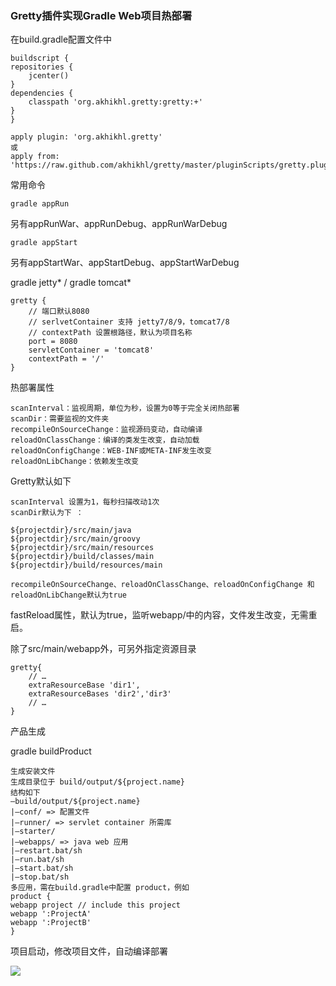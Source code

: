 ### Gretty插件实现Gradle Web项目热部署
在build.gradle配置文件中

	buildscript {
	repositories {
		jcenter()
	}
	dependencies {
		classpath 'org.akhikhl.gretty:gretty:+'
	}
	}
	
	apply plugin: 'org.akhikhl.gretty'
	或
	apply from: 'https://raw.github.com/akhikhl/gretty/master/pluginScripts/gretty.plugin'

常用命令

	gradle appRun

另有appRunWar、appRunDebug、appRunWarDebug

	gradle appStart

另有appStartWar、appStartDebug、appStartWarDebug

gradle jetty* / gradle tomcat*

	gretty {
		// 端口默认8080
		// serlvetContainer 支持 jetty7/8/9，tomcat7/8
		// contextPath 设置根路径，默认为项目名称
		port = 8080
		servletContainer = 'tomcat8'
		contextPath = '/'
	}

热部署属性

	scanInterval：监视周期，单位为秒，设置为0等于完全关闭热部署
	scanDir：需要监视的文件夹
	recompileOnSourceChange：监视源码变动，自动编译
	reloadOnClassChange：编译的类发生改变，自动加载
	reloadOnConfigChange：WEB-INF或META-INF发生改变
	reloadOnLibChange：依赖发生改变

Gretty默认如下

	scanInterval 设置为1，每秒扫描改动1次
	scanDir默认为下 ：
	
	${projectdir}/src/main/java
	${projectdir}/src/main/groovy
	${projectdir}/src/main/resources
	${projectdir}/build/classes/main
	${projectdir}/build/resources/main
	
	recompileOnSourceChange、reloadOnClassChange、reloadOnConfigChange 和 reloadOnLibChange默认为true

fastReload属性，默认为true，监听webapp/中的内容，文件发生改变，无需重启。

除了src/main/webapp外，可另外指定资源目录

	gretty{
		// …
		extraResourceBase 'dir1',
		extraResourceBases 'dir2','dir3'
		// …
	}

产品生成
	
gradle buildProduct

	生成安装文件
	生成目录位于 build/output/${project.name}
	结构如下
	–build/output/${project.name}
	|–conf/ => 配置文件
	|–runner/ => servlet container 所需库
	|–starter/
	|–webapps/ => java web 应用
	|–restart.bat/sh
	|–run.bat/sh
	|–start.bat/sh
	|–stop.bat/sh
	多应用，需在build.gradle中配置 product，例如
	product {
	webapp project // include this project
	webapp ':ProjectA'
	webapp ':ProjectB'
	}

项目启动，修改项目文件，自动编译部署

![](https://github.com/silence940109/Java/blob/master/Gradle_Gretty/image/1.png)
